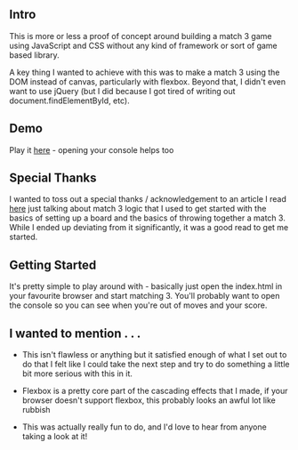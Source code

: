 ## Intro ##

This is more or less a proof of concept around building a match 3 game using JavaScript and CSS without any kind of framework or sort of game based library.

A key thing I wanted to achieve with this was to make a match 3 using the DOM instead of canvas, particularly with flexbox. Beyond that, I didn't even want to use jQuery (but I did because I got tired of writing out document.findElementById, etc).

## Demo ##
Play it [here](http://hyperwidget.com/match-trial/) - opening your console helps too

## Special Thanks ##
I wanted to toss out a special thanks / acknowledgement to an article I read [here](http://rembound.com/articles/how-to-make-a-match3-game-with-html5-canvas) just talking about match 3 logic that I used to get started with the basics of setting up a board and the basics of throwing together a match 3. While I ended up deviating from it significantly, it was a good read to get me started.

## Getting Started ##
It's pretty simple to play around with - basically just open the index.html in your favourite browser and start matching 3. You'll probably want to open the console so you can see when you're out of moves and your score.

## I wanted to mention . . . ##
* This isn't flawless or anything but it satisfied enough of what I set out to do that I felt like I could take the next step and try to do something a little bit more serious with this in it.

* Flexbox is a pretty core part of the cascading effects that I made, if your browser doesn't support flexbox, this probably looks an awful lot like rubbish

* This was actually really fun to do, and I'd love to hear from anyone taking a look at it! 
